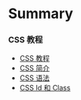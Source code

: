 # Summary

### CSS 教程

* [CSS 教程](README.md)
* [CSS 简介](css-intro.md)
* [CSS 语法](css-syntax.md)
* [CSS Id 和 Class](css-id-class.md)
